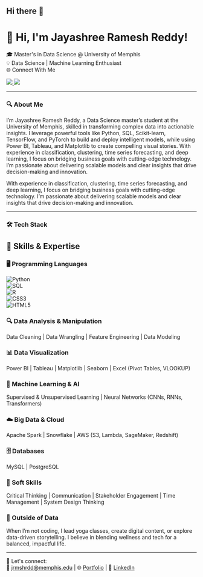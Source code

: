 ## Hi there 👋

# 👋 Hi, I'm Jayashree Ramesh Reddy!

🎓 Master's in Data Science @ University of Memphis  
💡  Data Science | Machine Learning Enthusiast  
🌐 Connect With Me

<a href="https://jrmshrdd.github.io/Jayashree_Portfolio/" target="_blank">
  <img src="https://img.shields.io/badge/Portfolio-View%20Now-1E90FF?style=for-the-badge&logo=githubpages&logoColor=white">
</a>

<a href="https://www.linkedin.com/in/jrmshrdd" target="_blank">
  <img src="https://img.shields.io/badge/LinkedIn-Visit%20Profile-0A66C2?style=for-the-badge&logo=linkedin&logoColor=white">
</a>

---

### 🔍 About Me

I’m Jayashree Ramesh Reddy, a Data Science master’s student at the University of Memphis, skilled in transforming complex data into actionable insights. I leverage powerful tools like Python, SQL, Scikit-learn, TensorFlow, and PyTorch to build and deploy intelligent models, while using Power BI, Tableau, and Matplotlib to create compelling visual stories. With experience in classification, clustering, time series forecasting, and deep learning, I focus on bridging business goals with cutting-edge technology. I’m passionate about delivering scalable models and clear insights that drive decision-making and innovation.

With experience in classification, clustering, time series forecasting, and deep learning, I focus on bridging business goals with cutting-edge technology. I’m passionate about delivering scalable models and clear insights that drive decision-making and innovation.

---

### 🛠 Tech Stack

## 🚀 Skills & Expertise

### 🖥️ Programming Languages  
![Python](https://img.shields.io/badge/Python-3670A0?style=for-the-badge&logo=python&logoColor=ffdd54)  
![SQL](https://img.shields.io/badge/SQL-4479A1?style=for-the-badge&logo=postgresql&logoColor=white)  
![R](https://img.shields.io/badge/R-276DC3?style=for-the-badge&logo=r&logoColor=white)  
![CSS3](https://img.shields.io/badge/CSS3-1572B6?style=for-the-badge&logo=css3&logoColor=white)  
![HTML5](https://img.shields.io/badge/HTML5-E34F26?style=for-the-badge&logo=html5&logoColor=white)

### 🔍 Data Analysis & Manipulation  
Data Cleaning | Data Wrangling | Feature Engineering | Data Modeling

### 📊 Data Visualization  
Power BI | Tableau | Matplotlib | Seaborn | Excel (Pivot Tables, VLOOKUP)

### 🤖 Machine Learning & AI  
Supervised & Unsupervised Learning | Neural Networks (CNNs, RNNs, Transformers)

### ☁️ Big Data & Cloud  
Apache Spark | Snowflake | AWS (S3, Lambda, SageMaker, Redshift)

### 🗄️ Databases  
MySQL | PostgreSQL

### 🌟 Soft Skills  
Critical Thinking | Communication | Stakeholder Engagement | Time Management | System Design Thinking

     
### 🧘 Outside of Data

When I’m not coding, I lead yoga classes, create digital content, or explore data-driven storytelling. I believe in blending wellness and tech for a balanced, impactful life.

---

🔗 Let's connect:  
📧 jrmshrdd@memphis.edu | 🌐 [Portfolio](https://jrmshrdd.github.io/Jayashree_Portfolio/) | 💼 [LinkedIn](https://www.linkedin.com/in/jrmshrdd)

